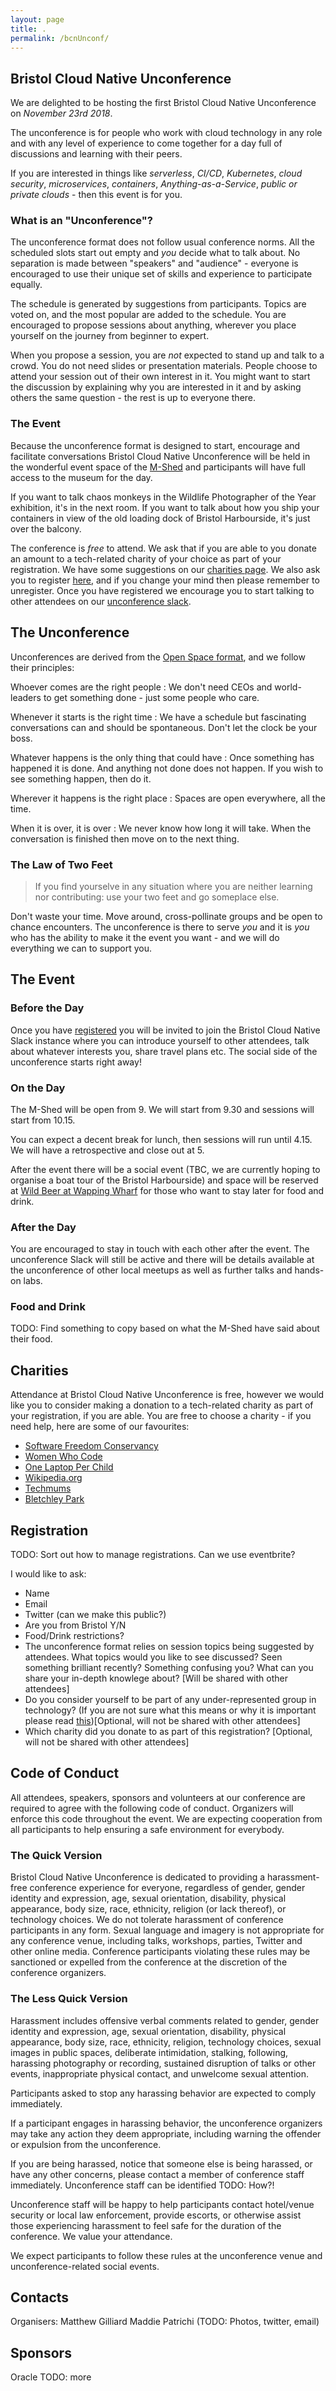 ```yaml
---
layout: page
title: .
permalink: /bcnUnconf/
---
```



## Bristol Cloud Native Unconference

We are delighted to be hosting the first Bristol Cloud Native Unconference on *November 23rd 2018*.

The unconference is for people who work with cloud technology in any role and with any level of experience to come together for a day full of discussions and learning with their peers.

If you are interested in things like *serverless*, *CI/CD*, *Kubernetes*, *cloud security*, *microservices*, *containers*, *Anything-as-a-Service*, *public or private clouds* - then this event is for you.

### What is an "Unconference"?

The unconference format does not follow usual conference norms. All the scheduled slots start out empty and *you* decide what to talk about. No separation is made between "speakers" and "audience" - everyone is encouraged to use their unique set of skills and experience to participate equally.

The schedule is generated by suggestions from participants. Topics are voted on, and the most popular are added to the schedule. You are encouraged to propose sessions about anything, wherever you place yourself on the journey from beginner to expert.

When you propose a session, you are *not* expected to stand up and talk to a crowd. You do not need slides or presentation materials. People choose to attend your session out of their own interest in it. You might want to start the discussion by explaining why you are interested in it and by asking others the same question - the rest is up to everyone there.

### The Event

Because the unconference format is designed to start, encourage and facilitate conversations Bristol Cloud Native Unconference will be held in the wonderful event space of the [M-Shed](http://www.bristolmuseums.org.uk/m-shed/) and participants will have full access to the museum for the day.

If you want to talk chaos monkeys in the Wildlife Photographer of the Year exhibition, it's in the next room. If you want to talk about how you ship your containers in view of the old loading dock of Bristol Harbourside, it's just over the balcony. 

The conference is _free_ to attend. We ask that if you are able to you donate an amount to a tech-related charity of your choice as part of your registration. We have some suggestions on our [charities page](TODO:link). We also ask you to register [here](TODO:link), and if you change your mind then please remember to unregister. Once you have registered we encourage you to start talking to other attendees on our [unconference slack](TODO).

## The Unconference

Unconferences are derived from the [Open Space format](http://openspaceworld.org/wp2/explore/open-space-elevator-speeches/), and we follow their principles:

Whoever comes are the right people
: We don't need CEOs and world-leaders to get something done - just some people who care.

Whenever it starts is the right time
: We have a schedule but fascinating conversations can and should be spontaneous. Don't let the clock be your boss.

Whatever happens is the only thing that could have
: Once something has happened it is done. And anything not done does not happen. If you wish to see something happen, then do it.

Wherever it happens is the right place
: Spaces are open everywhere, all the time.

When it is over, it is over
: We never know how long it will take. When the conversation is finished then move on to the next thing.

### The Law of Two Feet

> If you find yourselve in any situation where you are neither learning nor contributing: use your two feet and go someplace else.

Don't waste your time. Move around, cross-pollinate groups and be open to chance encounters. The unconference is there to serve *you* and it is *you* who has the ability to make it the event you want - and we will do everything we can to support you.

## The Event

### Before the Day

Once you have [registered](registrations-page) you will be invited to join the Bristol Cloud Native Slack instance where you can introduce yourself to other attendees, talk about whatever interests you, share travel plans etc. The social side of the unconference starts right away!

### On the Day

The M-Shed will be open from 9. We will start from 9.30 and sessions will start from 10.15.

You can expect a decent break for lunch, then sessions will run until 4.15. We will have a retrospective and close out at 5.

After the event there will be a social event (TBC, we are currently hoping to organise a boat tour of the Bristol Harbourside) and space will be reserved at [Wild Beer at Wapping Wharf](http://www.wbwappingwharf.com/) for those who want to stay later for food and drink.

### After the Day

You are encouraged to stay in touch with each other after the event. The unconference Slack will still be active and there will be details available at the unconference of other local meetups as well as further talks and hands-on labs.

### Food and Drink

TODO: Find something to copy based on what the M-Shed have said about their food.

## Charities

Attendance at Bristol Cloud Native Unconference is free, however we would like you to consider making a donation to a tech-related charity as part of your registration, if you are able. You are free to choose a charity - if you need help, here are some of our favourites:

- [Software Freedom Conservancy](https://sfconservancy.org)
- [Women Who Code](https://www.womenwhocode.com/)
- [One Laptop Per Child](http://one.laptop.org/)
- [Wikipedia.org](https://www.wikipedia.org/)
- [Techmums](https://techmums.co/)
- [Bletchley Park](https://www.bletchleypark.org.uk/)

## Registration

TODO: Sort out how to manage registrations. Can we use eventbrite?

I would like to ask:

 - Name
 - Email
 - Twitter (can we make this public?)
 - Are you from Bristol Y/N
 - Food/Drink restrictions?
 - The unconference format relies on session topics being suggested by attendees. What topics would you like to see discussed? Seen something brilliant recently? Something confusing you? What can you share your in-depth knowlege about? [Will be shared with other attendees]
 - Do you consider yourself to be part of any under-represented group in technology? (If you are not sure what this means or why it is important please read [this](TODO:link))[Optional, will not be shared with other attendees]
 - Which charity did you donate to as part of this registration? [Optional, will not be shared with other attendees]

## Code of Conduct

All attendees, speakers, sponsors and volunteers at our conference are required to agree with the following code of conduct. Organizers will enforce this code throughout the event. We are expecting cooperation from all participants to help ensuring a safe environment for everybody.

### The Quick Version

Bristol Cloud Native Unconference is dedicated to providing a harassment-free conference experience for everyone, regardless of gender, gender identity and expression, age, sexual orientation, disability, physical appearance, body size, race, ethnicity, religion (or lack thereof), or technology choices. We do not tolerate harassment of conference participants in any form. Sexual language and imagery is not appropriate for any conference venue, including talks, workshops, parties, Twitter and other online media. Conference participants violating these rules may be sanctioned or expelled from the conference at the discretion of the conference organizers.

### The Less Quick Version

Harassment includes offensive verbal comments related to gender, gender identity and expression, age, sexual orientation, disability, physical appearance, body size, race, ethnicity, religion, technology choices, sexual images in public spaces, deliberate intimidation, stalking, following, harassing photography or recording, sustained disruption of talks or other events, inappropriate physical contact, and unwelcome sexual attention.

Participants asked to stop any harassing behavior are expected to comply immediately.

If a participant engages in harassing behavior, the unconference organizers may take any action they deem appropriate, including warning the offender or expulsion from the unconference.

If you are being harassed, notice that someone else is being harassed, or have any other concerns, please contact a member of conference staff immediately. Unconference staff can be identified TODO: How?!

Unconference staff will be happy to help participants contact hotel/venue security or local law enforcement, provide escorts, or otherwise assist those experiencing harassment to feel safe for the duration of the conference. We value your attendance.

We expect participants to follow these rules at the unconference venue and unconference-related social events.

## Contacts

Organisers:
Matthew Gilliard 
Maddie Patrichi
(TODO: Photos, twitter, email)

## Sponsors

Oracle
TODO: more
